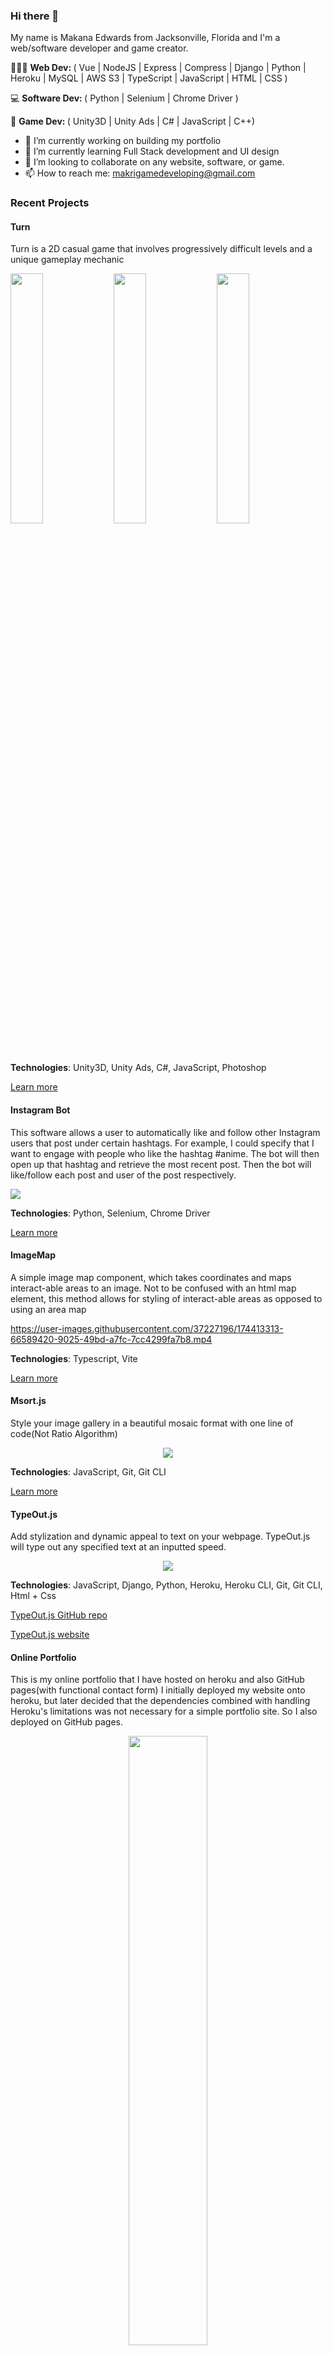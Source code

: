 ### Hi there 👋
My name is Makana Edwards from Jacksonville, Florida and I'm a web/software developer and game creator.

👨🏾‍💻 <b>Web Dev: </b>( Vue | NodeJS | Express | Compress |  Django | Python | Heroku | MySQL | AWS S3 | TypeScript | JavaScript | HTML | CSS )

💻 <b>Software Dev: </b>( Python | Selenium | Chrome Driver )

👾 <b>Game Dev: </b>( Unity3D | Unity Ads | C# | JavaScript | C++)

- 🔭 I’m currently working on building my portfolio 
- 🌱 I’m currently learning Full Stack development and UI design 
- 👯 I’m looking to collaborate on any website, software, or game. 
- 📫 How to reach me: makrigamedeveloping@gmail.com

### Recent Projects

#### Turn
Turn is a 2D casual game that involves progressively difficult levels and a unique gameplay mechanic

<p>
<img src="https://play-lh.googleusercontent.com/Jpt_RtpiyPYvHBYeQ5f9WUCfs5oCV7NBqSMpefCyJBCiqxEbcimDrNGKqBEcMAryAg=w856-h440" width="32%" height="auto"/>
<img src="https://play-lh.googleusercontent.com/obvC250wocwxbcI1Vi15DuwKQdwtuI0EZV2Y_2-4Xm4uwagigVbro2zbyFkur26pWiA=w2568-h5556" width="32%" height="auto"/>
<img src="https://play-lh.googleusercontent.com/BVcYTivtjpyhabGG2-TXWwgmvq2QyP-Dk-rSL6TrVFBcdeRmPI6b3z2KlQyaKTzlyg=w2568-h5556" width="32%" height="auto"/>
</p>

<b>Technologies</b>: Unity3D, Unity Ads, C#, JavaScript, Photoshop

<a href="https://play.google.com/store/apps/details?id=com.Makri.Turn" target="_blank">Learn more</a>

#### Instagram Bot
This software allows a user to automatically like and follow other Instagram users that post under certain hashtags. For example, I could specify that I want to engage with people who like the hashtag #anime. The bot will then open up that hashtag and retrieve the most recent post. Then the bot will like/follow each post and user of the post respectively.

<p>
<img src="https://www.vflbenrath06.de/wp-content/uploads/2019/04/Instagram-Banner-Logo-de-Instagram-vector-logo-instagram-sin-fondo-1000x480.gif"/>
</p>

<b>Technologies</b>: Python, Selenium, Chrome Driver

<a href="https://github.com/MakanaMakesStuff/Instagram-bot/" target="_blank">Learn more</a>

#### ImageMap
A simple image map component, which takes coordinates and maps interact-able areas to an image. Not to be confused with an html map element, this method allows for styling of interact-able areas as opposed to using an area map
<p align="center">
  
https://user-images.githubusercontent.com/37227196/174413313-66589420-9025-49bd-a7fc-7cc4299fa7b8.mp4
  
</p>

<b>Technologies</b>: Typescript, Vite

<a href="https://github.com/MakanaMakesStuff/Canvas-Image-Map" target="_blank">Learn more</a>

#### Msort.js
Style your image gallery in a beautiful mosaic format with one line of code(Not Ratio Algorithm)
<p align="center">
<img src="https://i.imgur.com/zmGYXvB.jpg"/>
</p>

<b>Technologies</b>: JavaScript, Git, Git CLI

<a href="https://github.com/MakanaMakesStuff/msort" target="_blank">Learn more</a>

#### TypeOut.js
Add stylization and dynamic appeal to text on your webpage. TypeOut.js will type out any specified text at an inputted speed.
<p align="center">
<img src="https://i.imgur.com/bCatmjH.gif"/>
</p>

<b>Technologies</b>: JavaScript, Django, Python, Heroku, Heroku CLI, Git, Git CLI, Html + Css

<a href="https://github.com/MakanaMakesStuff/TypeOut.js" target="_blank">TypeOut.js GitHub repo</a>

<a href="https://typeoutjs.herokuapp.com/home/" target="_blank">TypeOut.js website</a>

#### Online Portfolio
This is my online portfolio that I have hosted on heroku and also GitHub pages(with functional contact form)
I initially deployed my website onto heroku, but later decided that the dependencies combined with handling Heroku's limitations was not necessary for a simple portfolio site. So I also deployed on GitHub pages.
<p align="center">
<img width="50%" src="https://i.imgur.com/e6NTHG3_d.webp?maxwidth=640&shape=thumb&fidelity=medium"/>
</p>

<b>Technologies</b>: JavaScript, NodeJS, Express, Compress, Heroku, Heroku CLI, Git, Git CLI, Html + Css, Google Forms

<a href="https://makanamakesstuff.github.io/makanaedwards/" target="_blank">GitHub host</a>

<a href="https://makanaedwards.herokuapp.com" target="_blank">Heroku host(Free Tier. Really slow)</a>

### Current Projects

#### Black Bricks(Design)
An online coffee brand that personalizes coffee and makes it appealing to the individual rather than the generic masses. This personalization serves to make buying coffee an engaging experience for every user. 
<p align="center">
<img width="50%"  src="https://i.imgur.com/1wRsUJM.jpg"/>
</p>

<b> Technologies</b>: Clip Studio Paint(Photoshop Alternative)
